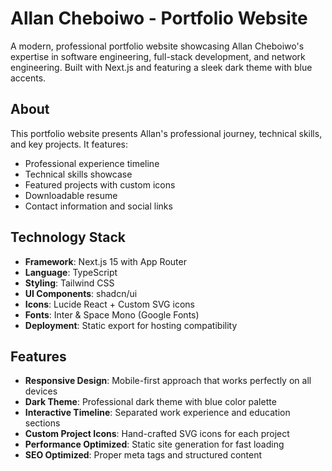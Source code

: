 # Allan Cheboiwo - Portfolio Website

A modern, professional portfolio website showcasing Allan Cheboiwo's expertise in software engineering, full-stack development, and network engineering. Built with Next.js and featuring a sleek dark theme with blue accents.

## About

This portfolio website presents Allan's professional journey, technical skills, and key projects. It features:

- Professional experience timeline
- Technical skills showcase
- Featured projects with custom icons
- Downloadable resume
- Contact information and social links

## Technology Stack

- **Framework**: Next.js 15 with App Router
- **Language**: TypeScript
- **Styling**: Tailwind CSS
- **UI Components**: shadcn/ui
- **Icons**: Lucide React + Custom SVG icons
- **Fonts**: Inter & Space Mono (Google Fonts)
- **Deployment**: Static export for hosting compatibility

## Features

- **Responsive Design**: Mobile-first approach that works perfectly on all devices
- **Dark Theme**: Professional dark theme with blue color palette
- **Interactive Timeline**: Separated work experience and education sections
- **Custom Project Icons**: Hand-crafted SVG icons for each project
- **Performance Optimized**: Static site generation for fast loading
- **SEO Optimized**: Proper meta tags and structured content

